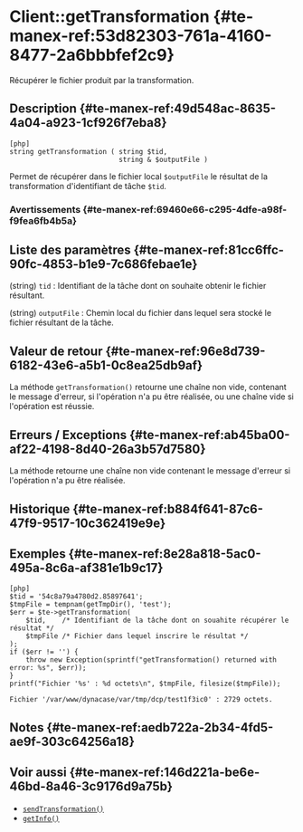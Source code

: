 # Client::getTransformation {#te-manex-ref:53d82303-761a-4160-8477-2a6bbbfef2c9}

<div class="short-description">
Récupérer le fichier produit par la transformation.
</div>

## Description {#te-manex-ref:49d548ac-8635-4a04-a923-1cf926f7eba8}

    [php]
    string getTransformation ( string $tid,
                               string & $outputFile )

Permet de récupérer dans le fichier local `$outputFile` le résultat de la
transformation d'identifiant de tâche `$tid`.

### Avertissements {#te-manex-ref:69460e66-c295-4dfe-a98f-f9fea6fb4b5a}

## Liste des paramètres {#te-manex-ref:81cc6ffc-90fc-4853-b1e9-7c686febae1e}

(string) `tid`
:   Identifiant de la tâche dont on souhaite obtenir le fichier résultant.

(string) `outputFile`
:   Chemin local du fichier dans lequel sera stocké le fichier résultant de la
    tâche.

## Valeur de retour {#te-manex-ref:96e8d739-6182-43e6-a5b1-0c8ea25db9af}

La méthode `getTransformation()` retourne une chaîne non vide, contenant le
message d'erreur, si l'opération n'a pu être réalisée, ou une chaîne vide si
l'opération est réussie.

## Erreurs / Exceptions {#te-manex-ref:ab45ba00-af22-4198-8d40-26a3b57d7580}

La méthode retourne une chaîne non vide contenant le message d'erreur si
l'opération n'a pu être réalisée.

## Historique {#te-manex-ref:b884f641-87c6-47f9-9517-10c362419e9e}

## Exemples {#te-manex-ref:8e28a818-5ac0-495a-8c6a-af381e1b9c17}

    [php]
    $tid = '54c8a79a4780d2.85897641';
    $tmpFile = tempnam(getTmpDir(), 'test');
    $err = $te->getTransformation(
        $tid,    /* Identifiant de la tâche dont on souahite récupérer le résultat */
        $tmpFile /* Fichier dans lequel inscrire le résultat */
    );
    if ($err != '') {
        throw new Exception(sprintf("getTransformation() returned with error: %s", $err));
    }
    printf("Fichier '%s' : %d octets\n", $tmpFile, filesize($tmpFile));

    Fichier '/var/www/dynacase/var/tmp/dcp/test1f3ic0' : 2729 octets.

## Notes {#te-manex-ref:aedb722a-2b34-4fd5-ae9f-303c64256a18}

## Voir aussi  {#te-manex-ref:146d221a-be6e-46bd-8a46-3c9176d9a75b}

- [`sendTransformation()`][Client::sendTransformation]
- [`getInfo()`][Client::getInfo]

<!-- links -->
[Client::sendTransformation]: #te-manex-ref:adab03f2-0526-4d12-a28c-232a70a0fd8c
[Client::getInfo]: #te-manex-ref:b46f0d87-2f97-4455-8e63-5defa94d8857
